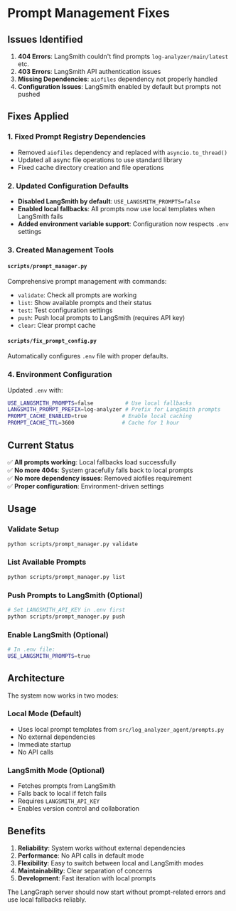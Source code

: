 # Prompt Management Fixes

## Issues Identified

1. **404 Errors**: LangSmith couldn't find prompts `log-analyzer/main/latest` etc.
2. **403 Errors**: LangSmith API authentication issues
3. **Missing Dependencies**: `aiofiles` dependency not properly handled
4. **Configuration Issues**: LangSmith enabled by default but prompts not pushed

## Fixes Applied

### 1. Fixed Prompt Registry Dependencies
- Removed `aiofiles` dependency and replaced with `asyncio.to_thread()`
- Updated all async file operations to use standard library
- Fixed cache directory creation and file operations

### 2. Updated Configuration Defaults
- **Disabled LangSmith by default**: `USE_LANGSMITH_PROMPTS=false`
- **Enabled local fallbacks**: All prompts now use local templates when LangSmith fails
- **Added environment variable support**: Configuration now respects `.env` settings

### 3. Created Management Tools

#### `scripts/prompt_manager.py`
Comprehensive prompt management with commands:
- `validate`: Check all prompts are working
- `list`: Show available prompts and their status
- `test`: Test configuration settings
- `push`: Push local prompts to LangSmith (requires API key)
- `clear`: Clear prompt cache

#### `scripts/fix_prompt_config.py`
Automatically configures `.env` file with proper defaults.

### 4. Environment Configuration
Updated `.env` with:
```bash
USE_LANGSMITH_PROMPTS=false          # Use local fallbacks
LANGSMITH_PROMPT_PREFIX=log-analyzer # Prefix for LangSmith prompts
PROMPT_CACHE_ENABLED=true           # Enable local caching
PROMPT_CACHE_TTL=3600               # Cache for 1 hour
```

## Current Status

✅ **All prompts working**: Local fallbacks load successfully  
✅ **No more 404s**: System gracefully falls back to local prompts  
✅ **No more dependency issues**: Removed aiofiles requirement  
✅ **Proper configuration**: Environment-driven settings  

## Usage

### Validate Setup
```bash
python scripts/prompt_manager.py validate
```

### List Available Prompts
```bash
python scripts/prompt_manager.py list
```

### Push Prompts to LangSmith (Optional)
```bash
# Set LANGSMITH_API_KEY in .env first
python scripts/prompt_manager.py push
```

### Enable LangSmith (Optional)
```bash
# In .env file:
USE_LANGSMITH_PROMPTS=true
```

## Architecture

The system now works in two modes:

### Local Mode (Default)
- Uses local prompt templates from `src/log_analyzer_agent/prompts.py`
- No external dependencies
- Immediate startup
- No API calls

### LangSmith Mode (Optional)
- Fetches prompts from LangSmith
- Falls back to local if fetch fails
- Requires `LANGSMITH_API_KEY`
- Enables version control and collaboration

## Benefits

1. **Reliability**: System works without external dependencies
2. **Performance**: No API calls in default mode
3. **Flexibility**: Easy to switch between local and LangSmith modes
4. **Maintainability**: Clear separation of concerns
5. **Development**: Fast iteration with local prompts

The LangGraph server should now start without prompt-related errors and use local fallbacks reliably.